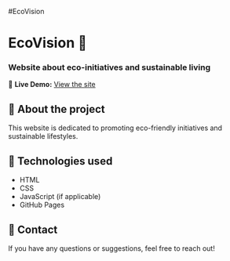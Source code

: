 #EcoVision
# EcoVision 🌱  
### Website about eco-initiatives and sustainable living  

🔗 **Live Demo:** [View the site](https://NadinDesigns.github.io/EcoVision/)  

## 📌 About the project  
This website is dedicated to promoting eco-friendly initiatives and sustainable lifestyles.  

## 🔧 Technologies used  
- HTML  
- CSS  
- JavaScript (if applicable)  
- GitHub Pages  

## 📩 Contact  
If you have any questions or suggestions, feel free to reach out!  
